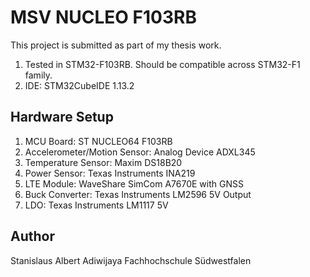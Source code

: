 # MSV NUCLEO F103RB

This project is submitted as part of my thesis work.

1. Tested in STM32-F103RB. Should be compatible across STM32-F1 family.
2. IDE: STM32CubeIDE 1.13.2

## Hardware Setup
1. MCU Board: ST NUCLEO64 F103RB
2. Accelerometer/Motion Sensor: Analog Device ADXL345
3. Temperature Sensor: Maxim DS18B20
4. Power Sensor: Texas Instruments INA219
5. LTE Module: WaveShare SimCom A7670E with GNSS
6. Buck Converter: Texas Instruments LM2596 5V Output
7. LDO: Texas Instruments LM1117 5V

## Author

Stanislaus Albert Adiwijaya
Fachhochschule Südwestfalen
